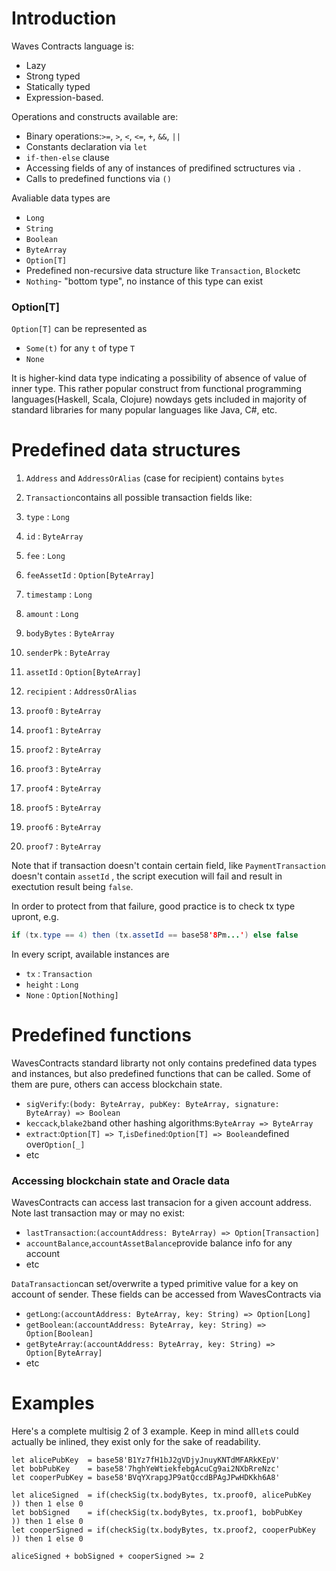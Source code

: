 # Introduction

Waves Contracts language is:

* Lazy
* Strong typed
* Statically typed
* Expression-based.

Operations and constructs available are:

* Binary operations:`>=`, `>`, `<`, `<=`, `+`, `&&`, `||`
* Constants declaration via `let`
* `if-then-else` clause
* Accessing fields of any of instances of predifined sctructures via `.`
* Calls to predefined functions via `()`

Avaliable data types are

* `Long`
* `String`
* `Boolean`
* `ByteArray`
* `Option[T]`
* Predefined non-recursive data structure like `Transaction`, `Block`etc
* `Nothing`- "bottom type", no instance of this type can exist

### Option\[T\]

`Option[T]` can be represented as

* `Some(t)` for any `t` of type `T`
* `None`

It is higher-kind data type indicating a possibility of absence of value of inner type. This rather popular construct from functional programming languages\(Haskell, Scala, Clojure\) nowdays gets included in majority of standard libraries for many popular languages like Java, C\#, etc.

# Predefined data structures

1. `Address` and `AddressOrAlias` \(case for recipient\) contains `bytes`

2. `Transaction`contains all possible transaction fields like:

3. `type` : `Long`

4. `id` : `ByteArray`
5. `fee` : `Long`
6. `feeAssetId` : `Option[ByteArray]`
7. `timestamp` : `Long`
8. `amount` : `Long`
9. `bodyBytes` : `ByteArray`
10. `senderPk` : `ByteArray`
11. `assetId` : `Option[ByteArray]`
12. `recipient` : `AddressOrAlias`
13. `proof0` : `ByteArray`
14. `proof1` : `ByteArray`
15. `proof2` : `ByteArray`
16. `proof3` : `ByteArray`
17. `proof4` : `ByteArray`
18. `proof5` : `ByteArray`
19. `proof6` : `ByteArray`
20. `proof7` : `ByteArray`

Note that if transaction doesn't contain certain field, like `PaymentTransaction` doesn't contain `assetId` , the script execution will fail and result in exectution result being `false`.

In order to protect from that failure, good practice is to check tx type upront, e.g.

```java
if (tx.type == 4) then (tx.assetId == base58'8Pm...') else false
```

In every script, available instances are

* `tx` : `Transaction`
* `height` : `Long`
* `None` : `Option[Nothing]`

# Predefined functions

WavesContracts standard librarty not only contains predefined data types and instances, but also predefined functions that can be called. Some of them are pure, others can access blockchain state.

* `sigVerify`:`(body: ByteArray, pubKey: ByteArray, signature: ByteArray) => Boolean`
* `keccack`,`blake2b`and other hashing algorithms:`ByteArray => ByteArray`
* `extract`:`Option[T] => T`,`isDefined`:`Option[T] => Boolean`defined over`Option[_]`
* etc

### Accessing blockchain state and Oracle data

WavesContracts can access last transacion for a given account address. Note last transaction may or may no exist:

* `lastTransaction`:`(accountAddress: ByteArray) => Option[Transaction]`
* `accountBalance`,`accountAssetBalance`provide balance info for any account
* etc

`DataTransaction`can set/overwrite a typed primitive value for a key on account of sender. These fields can be accessed from WavesContracts via

* `getLong`:`(accountAddress: ByteArray, key: String) => Option[Long]`
* `getBoolean`:`(accountAddress: ByteArray, key: String) => Option[Boolean]`
* `getByteArray`:`(accountAddress: ByteArray, key: String) => Option[ByteArray]`
* etc

# Examples

Here's a complete multisig 2 of 3 example. Keep in mind all`let`s could actually be inlined, they exist only for the sake of readability.

```
let alicePubKey  = base58'B1Yz7fH1bJ2gVDjyJnuyKNTdMFARkKEpV'
let bobPubKey    = base58'7hghYeWtiekfebgAcuCg9ai2NXbRreNzc'
let cooperPubKey = base58'BVqYXrapgJP9atQccdBPAgJPwHDKkh6A8'

let aliceSigned  = if(checkSig(tx.bodyBytes, tx.proof0, alicePubKey  )) then 1 else 0
let bobSigned    = if(checkSig(tx.bodyBytes, tx.proof1, bobPubKey    )) then 1 else 0
let cooperSigned = if(checkSig(tx.bodyBytes, tx.proof2, cooperPubKey )) then 1 else 0

aliceSigned + bobSigned + cooperSigned >= 2
```



